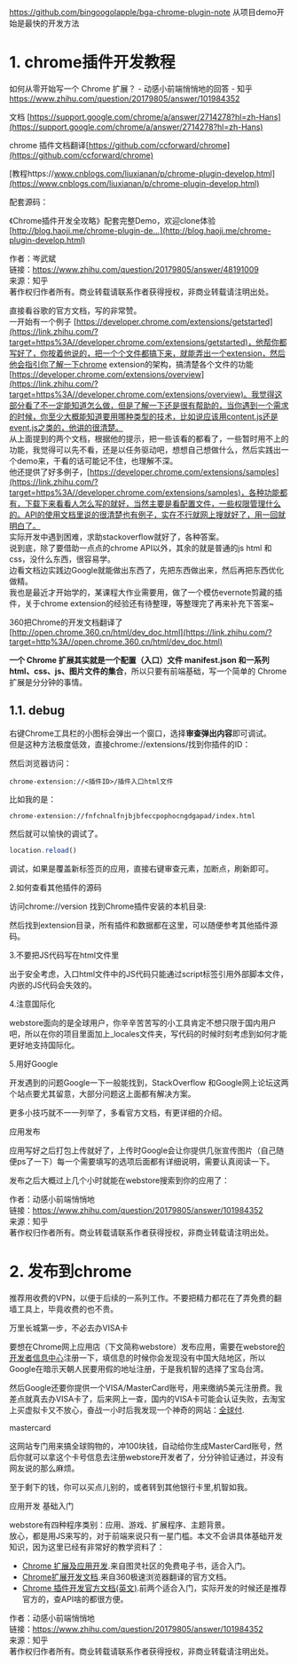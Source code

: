 https://github.com/bingoogolapple/bga-chrome-plugin-note
从项目demo开始是最快的开发方法






# 1. chrome插件开发教程

如何从零开始写一个 Chrome 扩展？ - 动感小前端悄悄地的回答 - 知乎
https://www.zhihu.com/question/20179805/answer/101984352



文档
[https://support.google.com/chrome/a/answer/2714278?hl=zh-Hans](https://support.google.com/chrome/a/answer/2714278?hl=zh-Hans)



chrome 插件文档翻译[https://github.com/ccforward/chrome](https://github.com/ccforward/chrome)











[教程https://www.cnblogs.com/liuxianan/p/chrome-plugin-develop.html](https://www.cnblogs.com/liuxianan/p/chrome-plugin-develop.html)

配套源码：

《Chrome插件开发全攻略》配套完整Demo，欢迎clone体验 [http://blog.haoji.me/chrome-plugin-de…](http://blog.haoji.me/chrome-plugin-develop.html)






作者：岑武斌  
链接：https://www.zhihu.com/question/20179805/answer/48191009  
来源：知乎  
著作权归作者所有。商业转载请联系作者获得授权，非商业转载请注明出处。  
  

直接看谷歌的官方文档，写的非常赞。  
一开始有一个例子 [https://developer.chrome.com/extensions/getstarted](https://link.zhihu.com/?target=https%3A//developer.chrome.com/extensions/getstarted)，他帮你都写好了，你按着他说的，把一个个文件都搞下来，就能弄出一个extension，然后他会指引你了解一下chrome extension的架构，搞清楚各个文件的功能 [https://developer.chrome.com/extensions/overview](https://link.zhihu.com/?target=https%3A//developer.chrome.com/extensions/overview)。我觉得这部分看了不一定能知道怎么做，但是了解一下还是很有帮助的，当你遇到一个需求的时候，你至少大概能知道要用哪种类型的技术，比如说应该用content.js还是event.js之类的，他讲的很清楚。  
从上面提到的两个文档，根据他的提示，把一些该看的都看了，一些暂时用不上的功能，我觉得可以先不看，还是以任务驱动吧，想想自己想做什么，然后实践出一个demo来，干看的话可能记不住，也理解不深。  
他还提供了好多例子，[https://developer.chrome.com/extensions/samples](https://link.zhihu.com/?target=https%3A//developer.chrome.com/extensions/samples)，各种功能都有，下载下来看看人怎么写的就好，当然主要是看配置文件，一些权限管理什么的。API的使用文档里说的很清楚也有例子，实在不行就网上搜就好了，用一回就明白了。  
实际开发中遇到困难，求助stackoverflow就好了，各种答案。  
说到底，除了要借助一点点的chrome API以外，其余的就是普通的js html 和 css，没什么东西，很容易学。  
边看文档边实践边Google就能做出东西了，先把东西做出来，然后再把东西优化做精。  
我也是最近才开始学的，某课程大作业需要用，做了一个模仿evernote剪藏的插件，关于chrome extension的经验还有待整理，等整理完了再来补充下答案~




360把Chrome的开发文档翻译了[http://open.chrome.360.cn/html/dev_doc.html](https://link.zhihu.com/?target=http%3A//open.chrome.360.cn/html/dev_doc.html)

**一个 Chrome 扩展其实就是一个配置（入口）文件 manifest.json 和一系列 html、css、js、图片文件的集合**，所以只要有前端基础，写一个简单的 Chrome 扩展是分分钟的事情。
## 1.1. debug
右键Chrome工具栏的小图标会弹出一个窗口，选择**审查弹出内容**即可调试。  
但是这种方法极度低效，直接chrome://extensions/找到你插件的ID：

然后浏览器访问：

```text
chrome-extension://<插件ID>/插件入口html文件
```

比如我的是：

```text
chrome-extension://fnfchnalfnjbjbfeccpophocngdgapad/index.html
```

然后就可以愉快的调试了。



```js
location.reload()
```



调试，如果是覆盖新标签页的应用，直接右键审查元素，加断点，刷新即可。

2.如何查看其他插件的源码

访问chrome://version 找到Chrome插件安装的本机目录:


然后找到extension目录，所有插件和数据都在这里，可以随便参考其他插件源码。

3.不要把JS代码写在html文件里

出于安全考虑，入口html文件中的JS代码只能通过script标签引用外部脚本文件，内嵌的JS代码会失效的。

4.注意国际化

webstore面向的是全球用户，你辛辛苦苦写的小工具肯定不想只限于国内用户吧，所以在你的项目里面加上_locales文件夹，写代码的时候时刻考虑到如何才能更好地支持国际化。

5.用好Google

开发遇到的问题Google一下一般能找到，StackOverflow 和Google网上论坛这两个站点要尤其留意，大部分问题这上面都有解决方案。

更多小技巧就不一一列举了，多看官方文档，有更详细的介绍。

应用发布

应用写好之后打包上传就好了，上传时Google会让你提供几张宣传图片（自己随便ps了一下）每一个需要填写的选项后面都有详细说明，需要认真阅读一下。

发布之后大概过上几个小时就能在webstore搜索到你的应用了：

  
  
作者：动感小前端悄悄地  
链接：https://www.zhihu.com/question/20179805/answer/101984352  
来源：知乎  
著作权归作者所有。商业转载请联系作者获得授权，非商业转载请注明出处。








# 2. 发布到chrome


推荐用收费的VPN，以便于后续的一系列工作。不要把精力都花在了弄免费的翻墙工具上，毕竟收费的也不贵。

万里长城第一步，不必去办VISA卡

要想在Chrome网上应用店（下文简称webstore）发布应用，需要在webstore[的开发者信息中心](https://link.zhihu.com/?target=https%3A//chrome.google.com/webstore/developer/dashboard/)注册一下，填信息的时候你会发现没有中国大陆地区，所以Google在暗示天朝人民要用假的地址注册，于是我机智的选择了宝岛台湾。

然后Google还要你提供一个VISA/MasterCard账号，用来缴纳5美元注册费。我差点就真去办VISA卡了，后来网上一查，国内的VISA卡可能会认证失败，去淘宝上买虚拟卡又不放心，奋战一小时后我发现一个神奇的网站：[全球付](https://link.zhihu.com/?target=https%3A//www.globalcash.hk/).

mastercard

这网站专门用来搞全球购物的，冲100块钱，自动给你生成MasterCard账号，然后你就可以拿这个卡号信息去注册webstore开发者了，分分钟验证通过，并没有网友说的那么麻烦。

至于剩下的钱，你可以买点儿别的，或者转到其他银行卡里,机智如我。

应用开发 基础入门

webstore有四种程序类别：应用、游戏、扩展程序、主题背景。  
放心，都是用JS来写的，对于前端来说只有一星门槛。本文不会讲具体基础开发知识，因为这里已经有非常好的教学资料了：

-   [Chrome 扩展及应用开发](https://link.zhihu.com/?target=http%3A//www.ituring.com.cn/book/1421).来自图灵社区的免费电子书，适合入门。
-   [Chrome扩展开发文档](https://link.zhihu.com/?target=http%3A//open.chrome.360.cn/extension_dev/overview.html).来自360极速浏览器翻译的官方文档。
-   [Chrome 插件开发官方文档(英文)](https://link.zhihu.com/?target=https%3A//developer.chrome.com/extensions).前两个适合入门，实际开发的时候还是推荐官方的，查API啥的都很方便。

  
  
作者：动感小前端悄悄地  
链接：https://www.zhihu.com/question/20179805/answer/101984352  
来源：知乎  
著作权归作者所有。商业转载请联系作者获得授权，非商业转载请注明出处。








































